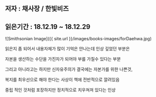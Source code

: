 ## 저자 : 채사장 / 한빛비즈

## 읽은기간 : 18.12.19 ~ 18.12.29

![Smithsonian Image]({{ site.url }}/images/books-images/forDaehwa.jpg)

읽은지 좀 되어서 내용자체가 많이 기억은 안나는데 인상 깊었던 부분은

자본을 생산하는 수단을 가진자가 되어야 부를 가질수 있다는 부분

그리고 아니라고는 하지만 신자유주의가 결국에는 자본가를 위한 나쁜것,

복지를 최우선으로 해야 한다는 사상이 책에 전반적으로 깔려있음

중립 적인 것처럼 포장하지만 정치적으로 치우쳐져 있다는 인상
